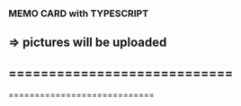 ### MEMO CARD with TYPESCRIPT
=> pictures will be uploaded
----------------------------
============================
-----------------------
============================
